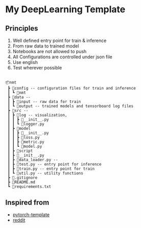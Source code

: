 # My DeepLearning Template

## Principles
1. Well defined entry point for train & inference
2. From raw data to trained model
3. Notebooks are not allowed to push
4. All Configurations are controlled under json file
5. Use english
6. Test wherever possible

## 
```
📦nmt
 ┣ 📂config -- configuration files for train and inference
 ┃ ┗ 📂nmt
 ┣ 📂data --   
 ┃ ┣ 📂input -- raw data for train
 ┃ ┗ 📂output -- trained models and tensorboard log files
 ┣ 📂src -- 
 ┃ ┣ 📂log -- visualization, 
 ┃ ┃ ┣ 📜__init__.py
 ┃ ┃ ┗ 📜logger.py
 ┃ ┣ 📂model
 ┃ ┃ ┣ 📜__init__.py
 ┃ ┃ ┣ 📜loss.py
 ┃ ┃ ┣ 📜metric.py
 ┃ ┃ ┗ 📜model.py
 ┃ ┣ 📂script
 ┃ ┣ 📜__init__.py
 ┃ ┣ 📜data_loader.py -- 
 ┃ ┣ 📜test.py -- entry point for inference
 ┃ ┣ 📜train.py -- entry point for train
 ┃ ┗ 📜util.py -- utility functions
 ┣ 📜.gitignore
 ┣ 📜README.md
 ┗ 📜requirements.txt
```

## Inspired from
- [pytorch-template](https://github.com/victoresque/pytorch-template/blob/master/README.md)
- [reddit](https://www.reddit.com/r/MachineLearning/comments/9xwwpd/d_how_do_you_structure_your_pytorch_deep_learning/)